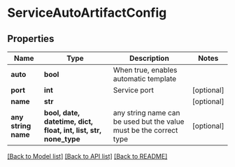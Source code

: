 # ServiceAutoArtifactConfig


## Properties
Name | Type | Description | Notes
------------ | ------------- | ------------- | -------------
**auto** | **bool** | When true, enables automatic template | 
**port** | **int** | Service port | [optional] 
**name** | **str** |  | [optional] 
**any string name** | **bool, date, datetime, dict, float, int, list, str, none_type** | any string name can be used but the value must be the correct type | [optional]

[[Back to Model list]](../README.md#documentation-for-models) [[Back to API list]](../README.md#documentation-for-api-endpoints) [[Back to README]](../README.md)


